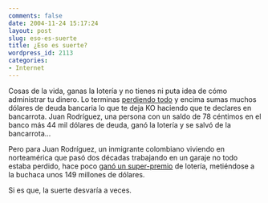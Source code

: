 ```yaml
---
comments: false
date: 2004-11-24 15:17:24
layout: post
slug: eso-es-suerte
title: ¿Eso es suerte?
wordpress_id: 2113
categories:
- Internet
---
```


Cosas de la vida, ganas la lotería y no tienes ni puta idea de cómo administrar tu dinero. Lo terminas [perdiendo todo](http://www.bankrate.com/brm/news/advice/20041108a1.asp) y encima sumas muchos dólares de deuda bancaria lo que te deja KO haciendo que te declares en bancarrota. Juan Rodríguez, una persona con un saldo de 78 céntimos en el banco más 44 mil dólares de deuda, ganó la lotería y se salvó de la bancarrota…





Pero para Juan Rodríguez, un inmigrante colombiano viviendo en norteamérica que pasó dos décadas trabajando en un garaje no todo estaba perdido, hace poco [ganó un super-premio](http://www.nydailynews.com/news/local/story/255609p-218881c.html) de lotería, metiéndose a la buchaca unos 149 millones de dólares.





Si es que, la suerte desvaría a veces.





 
